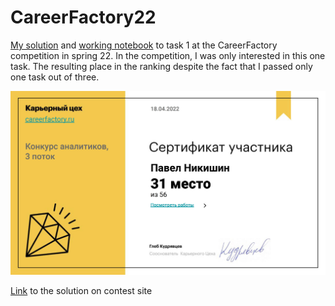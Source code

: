 # CareerFactory22

[My solution](Task1.pdf) and [working notebook](sales_report_in_telegram.ipynb) to task 1 at the CareerFactory  competition in spring 22. In the competition, I was only interested in this one task. The resulting place in the ranking despite the fact that I passed only one task out of three.

 ![certificate](Analyst_spring_2022_Nik_31.jpg) 

[Link](https://contest.careerfactory.ru/personal_page/Y2nUTqkavFiHgWZSaMgz) to the solution  on contest site